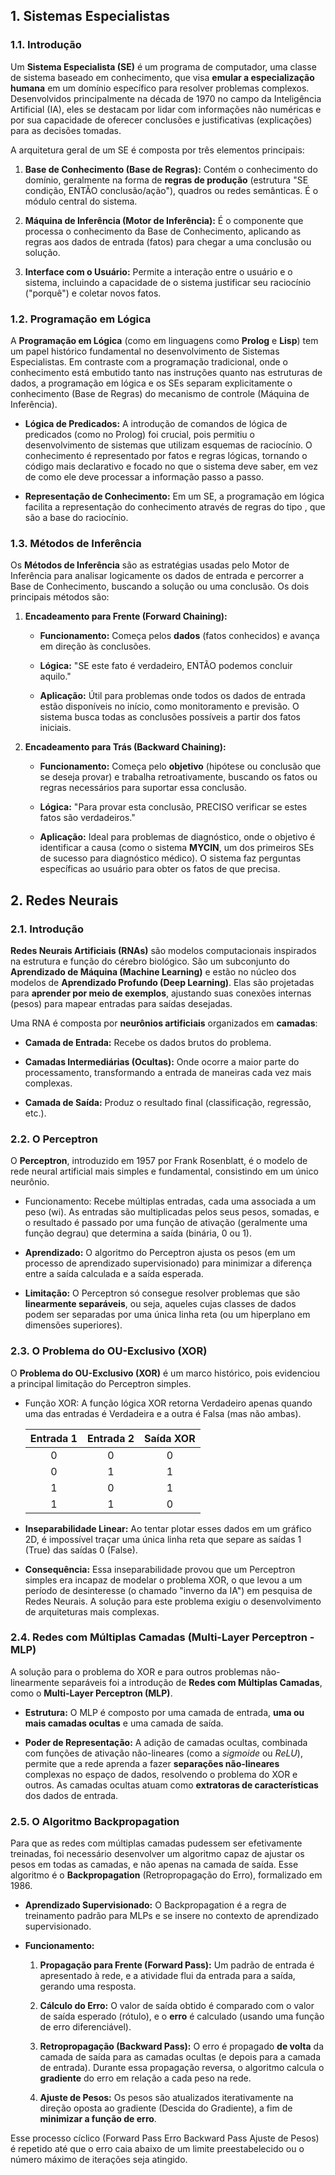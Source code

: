 ## 1. Sistemas Especialistas

### 1.1. Introdução

Um **Sistema Especialista (SE)** é um programa de computador, uma classe de sistema baseado em conhecimento, que visa **emular a especialização humana** em um domínio específico para resolver problemas complexos. Desenvolvidos principalmente na década de 1970 no campo da Inteligência Artificial (IA), eles se destacam por lidar com informações não numéricas e por sua capacidade de oferecer conclusões e justificativas (explicações) para as decisões tomadas.

A arquitetura geral de um SE é composta por três elementos principais:

1.  **Base de Conhecimento (Base de Regras):** Contém o conhecimento do domínio, geralmente na forma de **regras de produção** (estrutura "SE condição, ENTÃO conclusão/ação"), quadros ou redes semânticas. É o módulo central do sistema.
    
2.  **Máquina de Inferência (Motor de Inferência):** É o componente que processa o conhecimento da Base de Conhecimento, aplicando as regras aos dados de entrada (fatos) para chegar a uma conclusão ou solução.
    
3.  **Interface com o Usuário:** Permite a interação entre o usuário e o sistema, incluindo a capacidade de o sistema justificar seu raciocínio ("porquê") e coletar novos fatos.
    

### 1.2. Programação em Lógica

A **Programação em Lógica** (como em linguagens como **Prolog** e **Lisp**) tem um papel histórico fundamental no desenvolvimento de Sistemas Especialistas. Em contraste com a programação tradicional, onde o conhecimento está embutido tanto nas instruções quanto nas estruturas de dados, a programação em lógica e os SEs separam explicitamente o conhecimento (Base de Regras) do mecanismo de controle (Máquina de Inferência).

-   **Lógica de Predicados:** A introdução de comandos de lógica de predicados (como no Prolog) foi crucial, pois permitiu o desenvolvimento de sistemas que utilizam esquemas de raciocínio. O conhecimento é representado por fatos e regras lógicas, tornando o código mais declarativo e focado no que o sistema deve saber, em vez de como ele deve processar a informação passo a passo.
    
-   **Representação de Conhecimento:** Em um SE, a programação em lógica facilita a representação do conhecimento através de regras do tipo , que são a base do raciocínio.
    

### 1.3. Métodos de Inferência

Os **Métodos de Inferência** são as estratégias usadas pelo Motor de Inferência para analisar logicamente os dados de entrada e percorrer a Base de Conhecimento, buscando a solução ou uma conclusão. Os dois principais métodos são:

1.  **Encadeamento para Frente (Forward Chaining):**
    
    -   **Funcionamento:** Começa pelos **dados** (fatos conhecidos) e avança em direção às conclusões.
        
    -   **Lógica:** "SE este fato é verdadeiro, ENTÃO podemos concluir aquilo."
        
    -   **Aplicação:** Útil para problemas onde todos os dados de entrada estão disponíveis no início, como monitoramento e previsão. O sistema busca todas as conclusões possíveis a partir dos fatos iniciais.
        
2.  **Encadeamento para Trás (Backward Chaining):**
    
    -   **Funcionamento:** Começa pelo **objetivo** (hipótese ou conclusão que se deseja provar) e trabalha retroativamente, buscando os fatos ou regras necessários para suportar essa conclusão.
        
    -   **Lógica:** "Para provar esta conclusão, PRECISO verificar se estes fatos são verdadeiros."
        
    -   **Aplicação:** Ideal para problemas de diagnóstico, onde o objetivo é identificar a causa (como o sistema **MYCIN**, um dos primeiros SEs de sucesso para diagnóstico médico). O sistema faz perguntas específicas ao usuário para obter os fatos de que precisa.
        
## 2. Redes Neurais

### 2.1. Introdução

**Redes Neurais Artificiais (RNAs)** são modelos computacionais inspirados na estrutura e função do cérebro biológico. São um subconjunto do **Aprendizado de Máquina (Machine Learning)** e estão no núcleo dos modelos de **Aprendizado Profundo (Deep Learning)**. Elas são projetadas para **aprender por meio de exemplos**, ajustando suas conexões internas (pesos) para mapear entradas para saídas desejadas.

Uma RNA é composta por **neurônios artificiais** organizados em **camadas**:

-   **Camada de Entrada:** Recebe os dados brutos do problema.
    
-   **Camadas Intermediárias (Ocultas):** Onde ocorre a maior parte do processamento, transformando a entrada de maneiras cada vez mais complexas.
    
-   **Camada de Saída:** Produz o resultado final (classificação, regressão, etc.).
    

### 2.2. O Perceptron

O **Perceptron**, introduzido em 1957 por Frank Rosenblatt, é o modelo de rede neural artificial mais simples e fundamental, consistindo em um único neurônio.

-   Funcionamento: Recebe múltiplas entradas, cada uma associada a um peso (wi​). As entradas são multiplicadas pelos seus pesos, somadas, e o resultado é passado por uma função de ativação (geralmente uma função degrau) que determina a saída (binária, 0 ou 1).
    
-   **Aprendizado:** O algoritmo do Perceptron ajusta os pesos (em um processo de aprendizado supervisionado) para minimizar a diferença entre a saída calculada e a saída esperada.
    
-   **Limitação:** O Perceptron só consegue resolver problemas que são **linearmente separáveis**, ou seja, aqueles cujas classes de dados podem ser separadas por uma única linha reta (ou um hiperplano em dimensões superiores).
    

### 2.3. O Problema do OU-Exclusivo (XOR)

O **Problema do OU-Exclusivo (XOR)** é um marco histórico, pois evidenciou a principal limitação do Perceptron simples.

-   Função XOR: A função lógica XOR retorna Verdadeiro apenas quando uma das entradas é Verdadeira e a outra é Falsa (mas não ambas).
    
    | Entrada 1 | Entrada 2 | Saída XOR |
    | :---: | :---: | :---: |
    | 0 | 0 | 0 |
    | 0 | 1 | 1 |
    | 1 | 0 | 1 |
    | 1 | 1 | 0 |
    
-   **Inseparabilidade Linear:** Ao tentar plotar esses dados em um gráfico 2D, é impossível traçar uma única linha reta que separe as saídas 1 (True) das saídas 0 (False).
    
-   **Consequência:** Essa inseparabilidade provou que um Perceptron simples era incapaz de modelar o problema XOR, o que levou a um período de desinteresse (o chamado "inverno da IA") em pesquisa de Redes Neurais. A solução para este problema exigiu o desenvolvimento de arquiteturas mais complexas.
    

### 2.4. Redes com Múltiplas Camadas (Multi-Layer Perceptron - MLP)

A solução para o problema do XOR e para outros problemas não-linearmente separáveis foi a introdução de **Redes com Múltiplas Camadas**, como o **Multi-Layer Perceptron (MLP)**.

-   **Estrutura:** O MLP é composto por uma camada de entrada, **uma ou mais camadas ocultas** e uma camada de saída.
    
-   **Poder de Representação:** A adição de camadas ocultas, combinada com funções de ativação não-lineares (como a _sigmoide_ ou _ReLU_), permite que a rede aprenda a fazer **separações não-lineares** complexas no espaço de dados, resolvendo o problema do XOR e outros. As camadas ocultas atuam como **extratoras de características** dos dados de entrada.
    

### 2.5. O Algoritmo Backpropagation

Para que as redes com múltiplas camadas pudessem ser efetivamente treinadas, foi necessário desenvolver um algoritmo capaz de ajustar os pesos em todas as camadas, e não apenas na camada de saída. Esse algoritmo é o **Backpropagation** (Retropropagação do Erro), formalizado em 1986.

-   **Aprendizado Supervisionado:** O Backpropagation é a regra de treinamento padrão para MLPs e se insere no contexto de aprendizado supervisionado.
    
-   **Funcionamento:**
    
    1.  **Propagação para Frente (Forward Pass):** Um padrão de entrada é apresentado à rede, e a atividade flui da entrada para a saída, gerando uma resposta.
        
    2.  **Cálculo do Erro:** O valor de saída obtido é comparado com o valor de saída esperado (rótulo), e o **erro** é calculado (usando uma função de erro diferenciável).
        
    3.  **Retropropagação (Backward Pass):** O erro é propagado **de volta** da camada de saída para as camadas ocultas (e depois para a camada de entrada). Durante essa propagação reversa, o algoritmo calcula o **gradiente** do erro em relação a cada peso na rede.
        
    4.  **Ajuste de Pesos:** Os pesos são atualizados iterativamente na direção oposta ao gradiente (Descida do Gradiente), a fim de **minimizar a função de erro**.
        

Esse processo cíclico (Forward Pass  Erro  Backward Pass  Ajuste de Pesos) é repetido até que o erro caia abaixo de um limite preestabelecido ou o número máximo de iterações seja atingido.